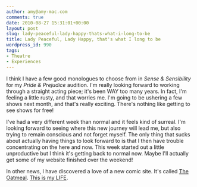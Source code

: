 ```yaml
---
author: amy@amy-mac.com
comments: true
date: 2010-08-27 15:31:01+00:00
layout: post
slug: lady-peaceful-lady-happy-thats-what-i-long-to-be
title: Lady Peaceful, Lady Happy, that's what I long to be
wordpress_id: 990
tags:
- Theatre
- Experiences
---
```


I think I have a few good monologues to choose from in _Sense & Sensibility_ for my _Pride & Prejudice_ audition. I'm really looking forward to working through a straight acting piece; it's been WAY too many years. In fact, I'm feeling a little rusty, and that worries me. I'm going to be ushering a few shows next month, and that's really exciting. There's nothing like getting to see shows for free!

I've had a very different week than normal and it feels kind of surreal. I'm looking forward to seeing where this new journey will lead me, but also trying to remain conscious and not forget myself. The only thing that sucks about actually having things to look forward to is that I then have trouble concentrating on the here and now. This week started out a little unproductive but I think it's getting back to normal now. Maybe I'll actually get some of my website finished over the weekend!

In other news, I have discovered a love of a new comic site. It's called [The Oatmeal](http://theoatmeal.com/). [This is my LIFE](http://theoatmeal.com/comics/working_home).
